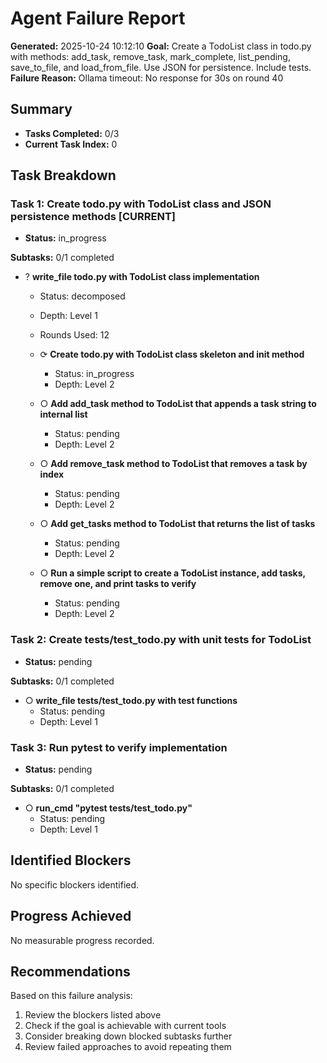 # Agent Failure Report

**Generated:** 2025-10-24 10:12:10
**Goal:** Create a TodoList class in todo.py with methods: add_task, remove_task, mark_complete, list_pending, save_to_file, and load_from_file. Use JSON for persistence. Include tests.
**Failure Reason:** Ollama timeout: No response for 30s on round 40

## Summary

- **Tasks Completed:** 0/3
- **Current Task Index:** 0

## Task Breakdown

### Task 1: Create todo.py with TodoList class and JSON persistence methods **[CURRENT]**

- **Status:** in_progress

**Subtasks:** 0/1 completed

- ? **write_file todo.py with TodoList class implementation**
  - Status: decomposed
  - Depth: Level 1
  - Rounds Used: 12

  - ⟳ **Create todo.py with TodoList class skeleton and __init__ method**
    - Status: in_progress
    - Depth: Level 2

  - ○ **Add add_task method to TodoList that appends a task string to internal list**
    - Status: pending
    - Depth: Level 2

  - ○ **Add remove_task method to TodoList that removes a task by index**
    - Status: pending
    - Depth: Level 2

  - ○ **Add get_tasks method to TodoList that returns the list of tasks**
    - Status: pending
    - Depth: Level 2

  - ○ **Run a simple script to create a TodoList instance, add tasks, remove one, and print tasks to verify**
    - Status: pending
    - Depth: Level 2


### Task 2: Create tests/test_todo.py with unit tests for TodoList 

- **Status:** pending

**Subtasks:** 0/1 completed

- ○ **write_file tests/test_todo.py with test functions**
  - Status: pending
  - Depth: Level 1


### Task 3: Run pytest to verify implementation 

- **Status:** pending

**Subtasks:** 0/1 completed

- ○ **run_cmd "pytest tests/test_todo.py"**
  - Status: pending
  - Depth: Level 1


## Identified Blockers

No specific blockers identified.

## Progress Achieved

No measurable progress recorded.

## Recommendations

Based on this failure analysis:
1. Review the blockers listed above
2. Check if the goal is achievable with current tools
3. Consider breaking down blocked subtasks further
4. Review failed approaches to avoid repeating them
